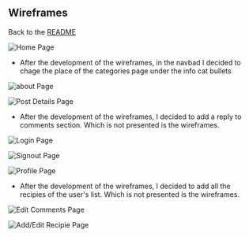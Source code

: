 ## Wireframes
Back to the [README](README.md)

![Home Page](static/extras/wireframes/Home%20page.png)

* After the development of the wireframes, in the navbad I decided to chage the place of the categories page under the info cat bullets

![about Page](static/extras/wireframes/About%20Page.png)

![Post Details Page](static/extras/wireframes/Post%20detail%20page.png)

* After the development of the wireframes, I decided to add a reply to comments section. Which is not presented is the wireframes.

![Login Page](static/extras/wireframes/Sign%20in%20page.png)

![Signout Page](static/extras/wireframes/Sign%20out%20page.png)

![Profile Page](static/extras/wireframes/Profile%20info%20page.png)

* After the development of the wireframes, I decided to add all the recipies of the user's list. Which is not presented is the wireframes.

![Edit Comments Page](static/extras/wireframes/Edit%20comment%20page.png)

![Add/Edit Recipie Page](static/extras/wireframes/Add%20Post%20Page.png)